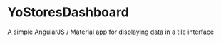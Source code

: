 YoStoresDashboard
=================

A simple AngularJS / Material app for displaying data in a tile interface
